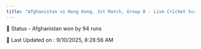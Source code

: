 ```yaml
---
title: "Afghanistan vs Hong Kong, 1st Match, Group B - Live Cricket Score"
---
```


📑 Status - Afghanistan won by 94 runs

📝 Last Updated on : 9/10/2025, 8:28:56 AM  


